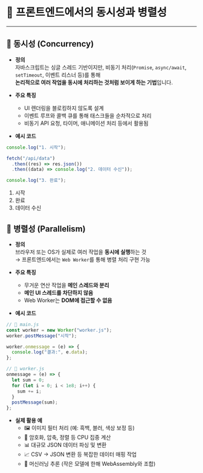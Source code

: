 # 🧩 프론트엔드에서의 동시성과 병렬성

---

## 🔁 동시성 (Concurrency)

- **정의**  
  자바스크립트는 싱글 스레드 기반이지만, 비동기 처리(`Promise`, `async/await`, `setTimeout`, 이벤트 리스너 등)를 통해  
  **논리적으로 여러 작업을 동시에 처리하는 것처럼 보이게 하는 기법**입니다.

- **주요 특징**

  - UI 렌더링을 블로킹하지 않도록 설계
  - 이벤트 루프와 콜백 큐를 통해 태스크들을 순차적으로 처리
  - 비동기 API 요청, 타이머, 애니메이션 처리 등에서 활용됨

- **예시 코드**

```js
console.log("1. 시작");

fetch("/api/data")
  .then((res) => res.json())
  .then((data) => console.log("2. 데이터 수신"));

console.log("3. 완료");
```

1. 시작
2. 완료
3. 데이터 수신

## 🔀 병렬성 (Parallelism)

- **정의**  
  브라우저 또는 OS가 실제로 여러 작업을 **동시에 실행**하는 것  
  → 프론트엔드에서는 `Web Worker`를 통해 병렬 처리 구현 가능

- **주요 특징**

  - 무거운 연산 작업을 **메인 스레드와 분리**
  - **메인 UI 스레드를 차단하지 않음**
  - Web Worker는 **DOM에 접근할 수 없음**

- **예시 코드**

```js
// 📄 main.js
const worker = new Worker("worker.js");
worker.postMessage("시작");

worker.onmessage = (e) => {
  console.log("결과:", e.data);
};

// 📄 worker.js
onmessage = (e) => {
  let sum = 0;
  for (let i = 0; i < 1e8; i++) {
    sum += i;
  }
  postMessage(sum);
};
```

- **실제 활용 예**
  - 🖼️ 이미지 필터 처리 (예: 흑백, 블러, 색상 보정 등)
  - 🔐 암호화, 압축, 정렬 등 CPU 집중 계산
  - 📊 대규모 JSON 데이터 파싱 및 변환
  - 📈 CSV → JSON 변환 등 복잡한 데이터 매핑 작업
  - 🧠 머신러닝 추론 (작은 모델에 한해 WebAssembly와 조합)

